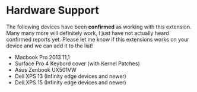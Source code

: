 # Hardware Support

The following devices have been **confirmed** as working with this extension. Many many more will definitely work, I just have not actually heard confirmed reports yet. Please let me know if this extensions works on your device and we can add it to the list!

* Macbook Pro 2013 11,1
* Surface Pro 4 Keybord cover (with Kernel Patches)
* Asus Zenbook UX501VW
* Dell XPS 13 (Infinity edge devices and newer)
* Dell XPS 15 (Infinity edge devices and newer)

